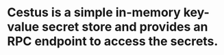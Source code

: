 # Cestus is a simple in-memory key-value secret store and provides an RPC endpoint to access the secrets.
